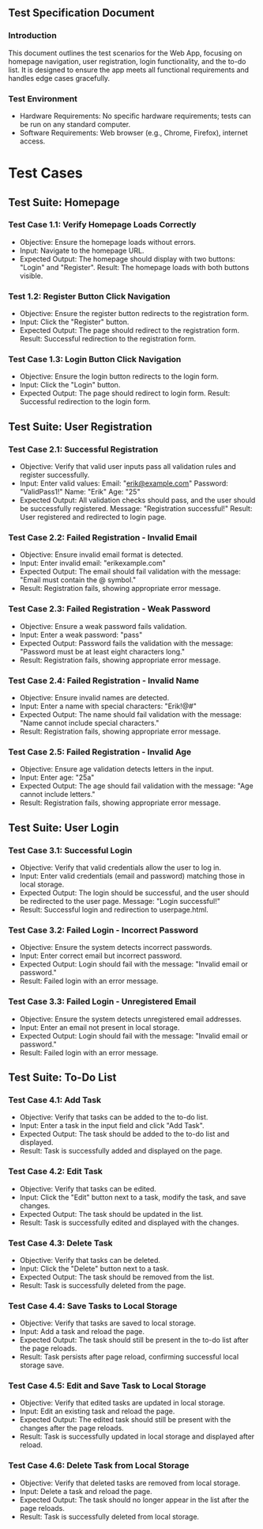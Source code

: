 ## Test Specification Document
### Introduction
This document outlines the test scenarios for the Web App, focusing on homepage navigation, user registration, login functionality, and the to-do list. It is designed to ensure the app meets all functional requirements and handles edge cases gracefully.

### Test Environment
- Hardware Requirements: No specific hardware requirements; tests can be run on any standard computer.
- Software Requirements: Web browser (e.g., Chrome, Firefox), internet access.
  

# Test Cases

## Test Suite: Homepage

### Test Case 1.1: Verify Homepage Loads Correctly
- Objective: Ensure the homepage loads without errors.
- Input: Navigate to the homepage URL.
- Expected Output: The homepage should display with two buttons: "Login" and "Register".
  Result: The homepage loads with both buttons visible.

### Test 1.2: Register Button Click Navigation
- Objective: Ensure the register button redirects to the registration form.
- Input: Click the "Register" button.
- Expected Output: The page should redirect to the registration form.
  Result: Successful redirection to the registration form.

### Test Case 1.3:  Login Button Click Navigation
- Objective: Ensure the login button redirects to the login form.
- Input: Click the "Login" button.
- Expected Output: The page should redirect to login form.
  Result: Successful redirection to the login form.




## Test Suite: User Registration

### Test Case 2.1: Successful Registration
- Objective: Verify that valid user inputs pass all validation rules and register successfully.
- Input: Enter valid values:
  Email: "erik@example.com"
  Password: "ValidPass1!"
  Name: "Erik"
  Age: "25"
- Expected Output: All validation checks should pass, and the user should be successfully registered. Message: "Registration successful!"
  Result: User registered and redirected to login page.

### Test Case 2.2: Failed Registration - Invalid Email
- Objective: Ensure invalid email format is detected.
- Input: Enter invalid email: "erikexample.com"
- Expected Output: The email should fail validation with the message: "Email must contain the @ symbol."
- Result: Registration fails, showing appropriate error message.


### Test Case 2.3: Failed Registration - Weak Password
- Objective: Ensure a weak password fails validation.
- Input: Enter a weak password: "pass"
- Expected Output: Password fails the validation with the message: "Password must be at least eight characters long."
- Result: Registration fails, showing appropriate error message.

### Test Case 2.4: Failed Registration - Invalid Name
- Objective: Ensure invalid names are detected.
- Input: Enter a name with special characters: "Erik!@#"
- Expected Output: The name should fail validation with the message: "Name cannot include special characters."
- Result: Registration fails, showing appropriate error message.

### Test Case 2.5: Failed Registration - Invalid Age
- Objective: Ensure age validation detects letters in the input.
- Input: Enter age: "25a"
- Expected Output: The age should fail validation with the message: "Age cannot include letters."
- Result: Registration fails, showing appropriate error message.




## Test Suite: User Login

### Test Case 3.1: Successful Login
- Objective: Verify that valid credentials allow the user to log in.
- Input: Enter valid credentials (email and password) matching those in local storage.
- Expected Output: The login should be successful, and the user should be redirected to the user page. Message: "Login successful!"
- Result: Successful login and redirection to userpage.html.

### Test Case 3.2: Failed Login - Incorrect Password
- Objective: Ensure the system detects incorrect passwords.
- Input: Enter correct email but incorrect password.
- Expected Output: Login should fail with the message: "Invalid email or password."
- Result: Failed login with an error message.

### Test Case 3.3: Failed Login - Unregistered Email
- Objective: Ensure the system detects unregistered email addresses.
- Input: Enter an email not present in local storage.
- Expected Output: Login should fail with the message: "Invalid email or password."
- Result: Failed login with an error message.




## Test Suite: To-Do List

### Test Case 4.1: Add Task
- Objective: Verify that tasks can be added to the to-do list.
- Input: Enter a task in the input field and click "Add Task".
- Expected Output: The task should be added to the to-do list and displayed.
- Result: Task is successfully added and displayed on the page.

### Test Case 4.2: Edit Task
- Objective: Verify that tasks can be edited.
- Input: Click the "Edit" button next to a task, modify the task, and save changes.
- Expected Output: The task should be updated in the list.
- Result: Task is successfully edited and displayed with the changes.

### Test Case 4.3: Delete Task
- Objective: Verify that tasks can be deleted.
- Input: Click the "Delete" button next to a task.
- Expected Output: The task should be removed from the list.
- Result: Task is successfully deleted from the page.
### Test Case 4.4: Save Tasks to Local Storage
- Objective: Verify that tasks are saved to local storage.
- Input: Add a task and reload the page.
- Expected Output: The task should still be present in the to-do list after the page reloads.
- Result: Task persists after page reload, confirming successful local storage save.

### Test Case 4.5: Edit and Save Task to Local Storage
- Objective: Verify that edited tasks are updated in local storage.
- Input: Edit an existing task and reload the page.
- Expected Output: The edited task should still be present with the changes after the page reloads.
- Result: Task is successfully updated in local storage and displayed after reload.

### Test Case 4.6: Delete Task from Local Storage
- Objective: Verify that deleted tasks are removed from local storage.
- Input: Delete a task and reload the page.
- Expected Output: The task should no longer appear in the list after the page reloads.
- Result: Task is successfully deleted from local storage.